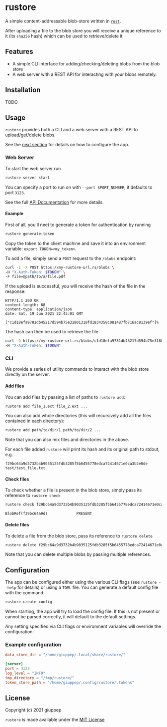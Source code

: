 # rustore
A simple content-addressable blob-store written in [`rust`](https://www.rust-lang.org/).

After uploading a file to the blob store you will receive a unique reference to it (its
`sha256` hash) which can be used to retrieve/delete it.
## Features

- A simple CLI interface for adding/checking/deleting blobs from the blob store
- A web server with a REST API for interacting with your blobs remotely.

## Installation

TODO
## Usage

`rustore` provides both a CLI and a web server with a REST API to upload/get/delete blobs.

See the [next section](#configuration) for details on how to configure the app.
### Web Server

To start the web server run
```bash
rustore server start
```
You can specify a port to run on with `--port $PORT_NUMBER`; it defaults to port `3123`.

See the full [API Documentation](api.md) for more details.

#### Example

First of all, you'll neet to generate a token for authentication by running
```bash
rustore generate-token
```
Copy the token to the client machine and save it into an environment variable: `export TOKEN=<my_token>`.

To add a file, simply send a `POST` request to the `/blobs` endpoint:

```bash
curl -i -X POST https://my-rustore-url.rs/blobs \
-H "X-Auth-Token: $TOKEN" \
-F file=@path/to/a/file.pdf
```

If the upload is successful, you will receive the hash of the file in the response:

```http
HTTP/1.1 200 OK
content-length: 68
content-type: application/json
date: Sat, 19 Jun 2021 22:43:01 GMT

["c1d18efa9781db45217d594b75e31801318fd1834358c081487fb716ac8139ef"]%
```

The hash can then be used to retrieve the file
```bash
curl -O https://my-rustore-url.rs/blobs/c1d18efa9781db45217d594b75e31801318fd1834358c081487fb716ac8139ef \
-H "X-Auth-Token: $TOKEN"
```

### CLI

We provide a series of utility commands to interact with the blob store directly on the server.
#### Add files
You can add files by passing a list of paths to `rustore add`:
```bash
rustore add file_1.ext file_2.ext ...
```

You can also add whole directories (this will recursively add all the files contained in
each directory):
```bash
rustore add path/to/dir/1 path/to/dir/2 ...
```

Note that you can also mix files and directories in the above.

For each file added `rustore` will print its hash and its original path to stdout, e.g.
```text
f29bc64a9d3732b4b9035125fdb3285f5b6455778edca72414671e0ca3b2e0de        test/test_file.txt
```
#### Check files
To check whether a file is present in the blob store, simply pass its reference to `rustore check`
```bash
rustore check f29bc64a9d3732b4b9035125fdb3285f5b6455778edca72414671e0ca3b2e0de
```

```text
BlobRef(f29bc64a9d)             PRESENT
```
#### Delete files
To delete a file from the blob store, pass its reference to `rustore delete`
```bash
rustore delete f29bc64a9d3732b4b9035125fdb3285f5b6455778edca72414671e0ca3b2e0de
```
Note that you can delete multiple blobs by passing multiple references.

## Configuration

The app can be configured either using the various CLI flags (see `rustore --help` for details) or using a `TOML` file. You can generate a default config file with the command
```bash
rustore create-config
```

When starting, the app will try to load the config file. If this is not present or cannot be parsed correctly, it will default to the default settings.

Any setting specified via CLI flags or environment variables will override the configuration.

### Example configuration

```toml
data_store_dir = "/home/giuppep/.local/share/rustore/"

[server]
port = 3123
log_level = "INFO"
tmp_directory = "/tmp/rustore/"
token_store_path = "/home/giuppep/.config/rustore/.tokens"
```

## License

Copyright (c) 2021 giuppep

`rustore` is made available under the [MIT License](LICENSE)